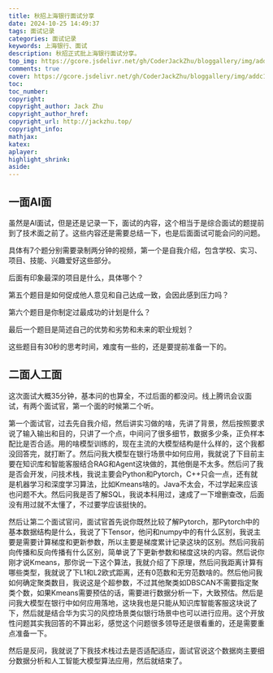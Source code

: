 ```yaml
---
title: 秋招上海银行面试分享
date: 2024-10-25 14:49:37
tags: 面试记录
categories: 面试记录
keywords: 上海银行、面试
description: 秋招正式批上海银行面试分享。
top_img: https://gcore.jsdelivr.net/gh/CoderJackZhu/bloggallery/img/addc1330ad0be5e99fdcfcb83dbbef6a.jpeg
comments: true
cover: https://gcore.jsdelivr.net/gh/CoderJackZhu/bloggallery/img/addc1330ad0be5e99fdcfcb83dbbef6a.jpeg
toc:
toc_number:
copyright:
copyright_author: Jack Zhu
copyright_author_href: 
copyright_url: http://jackzhu.top/
copyright_info: 
mathjax: 
katex: 
aplayer: 
highlight_shrink: 
aside: 
---
```


## 一面AI面

虽然是AI面试，但是还是记录一下，面试的内容，这个相当于是综合面试的题提前到了技术面之前了。这些内容还是需要总结一下，也是后面面试可能会问的问题。

具体有7个题分别需要录制两分钟的视频，第一个是自我介绍，包含学校、实习、项目、技能、兴趣爱好这些部分。

后面有印象最深的项目是什么，具体哪个？

第五个题目是如何促成他人意见和自己达成一致，会因此感到压力吗？


第六个题目是你制定过最成功的计划是什么？

最后一个题目是简述自己的优势和劣势和未来的职业规划？

这些题目有30秒的思考时间，难度有一些的，还是要提前准备一下的。

## 二面人工面

这次面试大概35分钟，基本问的也算全，不过后面的都没问。线上腾讯会议面试，有两个面试官，第一个面的时候第二个听。

第一个面试官，过去先自我介绍，然后讲实习做的啥，先讲了背景，然后按照要求说了输入输出和目的，只讲了一个点，中间问了很多细节，数据多少条，正负样本配比是否合适。用的啥模型训练的，现在主流的大模型结构是什么样的，这个我都没回答完，就打断了。然后问我大模型在银行场景中如何应用，我就说了下目前主要在知识库和智能客服结合RAG和Agent这块做的，其他倒是不太多。然后问了我是否会开发，问技术栈，我说主要会Python和Pytorch，C++只会一点，还有就是机器学习和深度学习算法，比如Kmeans啥的。Java不太会，不过学起来应该也问题不大。然后问我是否了解SQL，我说本科用过，速成了一下增删查改，后面没有用过就不太懂了，不过要学应该挺快的。

然后让第二个面试官问，面试官首先说你既然比较了解Pytorch，那Pytorch中的基本数据结构是什么，我说了下Tensor，他问和numpy中的有什么区别，我说主要是需要计算梯度和更新参数，所以主要是梯度累计记录这块的区别。然后问我前向传播和反向传播有什么区别，简单说了下更新参数和梯度这块的内容。然后说你刚才说Kmeans，那你说一下这个算法，我就介绍了下原理，然后问我距离计算有哪些类型，我就说了下L1和L2欧式距离，还有0范数和无穷范数啥的。然后他问我如何确定聚类数目，我说这是个超参数，不过其他聚类如DBSCAN不需要指定聚类个数，如果Kmeans需要预估的话，需要进行数据分析一下，大致预估。然后是问我大模型在银行中如何应用落地，这块我也是只能从知识库智能客服这块说了下，然后就是结合华为实习的风控场景类似银行场景中也可以进行应用。这个开放性问题其实我回答的不算出彩，感觉这个问题很多领导还是很看重的，还是需要重点准备一下。

然后是反问，我就说了下我技术栈过去是否适配适应，面试官说这个数据岗主要细分数据分析和人工智能大模型算法应用，然后就结束了。